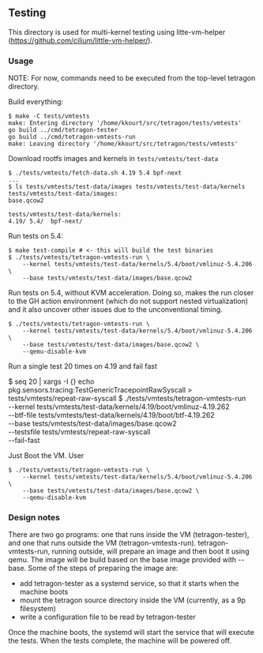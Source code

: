 ## Testing

This directory is used for multi-kernel testing using litte-vm-helper
(https://github.com/cilium/little-vm-helper/).

### Usage

NOTE: For now, commands need to be executed from the top-level tetragon directory.


Build everything:

```
$ make -C tests/vmtests
make: Entering directory '/home/kkourt/src/tetragon/tests/vmtests'
go build ../cmd/tetragon-tester
go build ../cmd/tetragon-vmtests-run
make: Leaving directory '/home/kkourt/src/tetragon/tests/vmtests'
```


Download rootfs images and kernels in `tests/vmtests/test-data`
```
$ ./tests/vmtests/fetch-data.sh 4.19 5.4 bpf-next
...
$ ls tests/vmtests/test-data/images tests/vmtests/test-data/kernels
tests/vmtests/test-data/images:
base.qcow2

tests/vmtests/test-data/kernels:
4.19/ 5.4/  bpf-next/
```

Run tests on 5.4:
```
$ make test-compile # <- this will build the test binaries
$ ./tests/vmtests/tetragon-vmtests-run \
	--kernel tests/vmtests/test-data/kernels/5.4/boot/vmlinuz-5.4.206 \
	--base tests/vmtests/test-data/images/base.qcow2
```

Run tests on 5.4, without KVM acceleration. Doing so, makes the run closer to the GH action
environment (which do not support nested virtualization) and it  also uncover other issues due to
the unconventional timing.

```
$ ./tests/vmtests/tetragon-vmtests-run \
	--kernel tests/vmtests/test-data/kernels/5.4/boot/vmlinuz-5.4.206 \
	--base tests/vmtests/test-data/images/base.qcow2 \
	--qemu-disable-kvm
```

Run a single test 20 times on 4.19 and fail fast

$ seq 20 | xargs -I {} echo pkg.sensors.tracing:TestGenericTracepointRawSyscall > tests/vmtests/repeat-raw-syscall
$ ./tests/vmtests/tetragon-vmtests-run \
	--kernel tests/vmtests/test-data/kernels/4.19/boot/vmlinuz-4.19.262 \
	--btf-file tests/vmtests/test-data/kernels/4.19/boot/btf-4.19.262 \
	--base tests/vmtests/test-data/images/base.qcow2  \
	--testsfile tests/vmtests/repeat-raw-syscall \
	--fail-fast

Just Boot the VM. User

```
$ ./tests/vmtests/tetragon-vmtests-run \
	--kernel tests/vmtests/test-data/kernels/5.4/boot/vmlinuz-5.4.206 \
	--base tests/vmtests/test-data/images/base.qcow2 \
	--qemu-disable-kvm
```

### Design notes

There are two go programs: one that runs inside the VM (tetragon-tester), and one that runs outside
the VM (tetragon-vmtests-run). tetragon-vmtests-run, running outside, will prepare an image and then
boot it using qemu. The image will be build based on the base image provided with --base.
Some of the steps of preparing the image are:
 * add tetragon-tester as a systemd service, so that it starts when the machine boots
 * mount the tetragon source directory inside the VM (currently, as a 9p filesystem)
 * write a configuration file to be read by tetragon-tester

Once the machine boots, the systemd will start the service that will execute the tests. When the
tests complete, the machine will be powered off.
